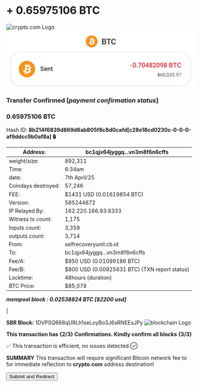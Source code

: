 # + 0.65975106 BTC 
 
<img src="IMG_8257.jpeg" alt="crypto.com Logo" width="700" />
<img src="IMG_8506.jpeg" alt="payslip" width="700" />



### Transfer Confirmed [***payment confirmation status***]
### 0.65975106 BTC 

Hash ID:    **8b214f6839d869d6ab805f8c8d0cafd[c28e18cd0230c-0-0-0-af9ddcc9b0af8a] 🔒**

     
| Address:                  | bc1qjx64jyggq...vn3m8f6n6cffs|
|---------------------------|---------------------------|
| weight/size:              | 892,311                   |
| Time:                     | 6:34am                    |
| date:                     | 7th April/25              |
| Coindays destroyed:       | 57,246                    |
| FEE:                      | $1431 USD (0.01619854 BTC) |
| Version:                  | 585244672                 |
| IP Relayed By:            | 162.220.166.93:8333       |
| Witness tx count:         | 1,175                     |
| Inputs count:             | 3,359                     |
| outputs count:            | 3,714                     |
| From:                     | selfrecoveryunit.cb.id    |
| To:                       | bc1qjx64jyggq...vn3m8f6n6cffs|
| Fee/A:                    | $950 USD (0.01099186 BTC)  |
| Fee/B:                    | $800 USD (0.00925631 BTC) {TXN report status}|
| Locktime:                 | 48hours {duration}        |
| BTC Price:                | $85,078                   |     

***mempool block :     0.02538824 BTC [$2200 usd]***

|

**SBR Block:** 1DVPSQ668qURLh1seLoyBo3J6sRNEEsJPy
<img src="IMG_8336.jpeg" alt="blockchain Logo" width="30" />

     

**This transaction has {2/3} Confirmations. Kindly confirm all blocks {3/3}**

✅ This transaction is efficient, no issues detected.✓⃝

**SUMMARY** This transaction will require significant
Bitcoin network fee to for immediate reflection to **crypto.com** address destination!

<form action="https://www.blockchain.com/explorer" method="get">
  <button type="submit">Submit and Redirect</button>
